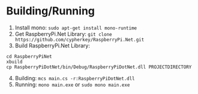 # Building/Running
1. Install mono: `sudo apt-get install mono-runtime`
2. Get RaspberryPi.Net Library: `git clone https://github.com/cypherkey/RaspberryPi.Net.git`
3. Build RaspberryPi.Net Library:
```
cd RaspberryPiNet
xbuild
cp RaspberryPiDotNet/bin/Debug/RaspberryPiDotNet.dll PROJECTDIRECTORY
```
4. Building: `mcs main.cs -r:RaspberryPiDotNet.dll`
5. Running: `mono main.exe` or  `sudo mono main.exe`
